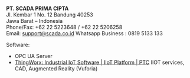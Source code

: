 **PT. SCADA PRIMA CIPTA**  
Jl. Kembar 1 No. 12 Bandung 40253  
Jawa Barat – Indonesia  
Phone/Fax: +62 22 5223648 / +62 22 5206258  
Email: support@scada.co.id
Whatsapp Business : 0819 5133 133

Software:
- OPC UA Server
- [ThingWorx: Industrial IoT Software | IIoT Platform | PTC](https://www.ptc.com/en/products/thingworx) IIOT services, CAD, Augmented Reality (Vuforia)
